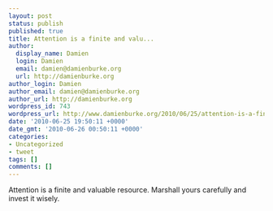 ```yaml
---
layout: post
status: publish
published: true
title: Attention is a finite and valu...
author:
  display_name: Damien
  login: Damien
  email: damien@damienburke.org
  url: http://damienburke.org
author_login: Damien
author_email: damien@damienburke.org
author_url: http://damienburke.org
wordpress_id: 743
wordpress_url: http://www.damienburke.org/2010/06/25/attention-is-a-finite-and-valu/
date: '2010-06-25 19:50:11 +0000'
date_gmt: '2010-06-26 00:50:11 +0000'
categories:
- Uncategorized
- tweet
tags: []
comments: []
---
```

<p>Attention is a finite and valuable resource. Marshall yours carefully and invest it wisely.</p>
